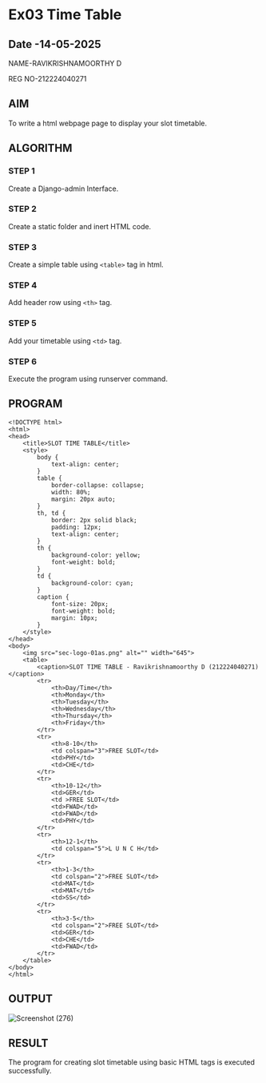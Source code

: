 # Ex03 Time Table
## Date -14-05-2025

NAME-RAVIKRISHNAMOORTHY D

REG NO-212224040271

## AIM
To write a html webpage page to display your slot timetable.

## ALGORITHM
### STEP 1
Create a Django-admin Interface.

### STEP 2
Create a static folder and inert HTML code.

### STEP 3
Create a simple table using ```<table>``` tag in html.

### STEP 4
Add header row using ```<th>``` tag.

### STEP 5
Add your timetable using ```<td>``` tag.

### STEP 6
Execute the program using runserver command.

## PROGRAM
```
<!DOCTYPE html>
<html>
<head>
    <title>SLOT TIME TABLE</title>
    <style>
        body {
            text-align: center;
        }
        table {
            border-collapse: collapse;
            width: 80%;
            margin: 20px auto;
        }
        th, td {
            border: 2px solid black;
            padding: 12px;
            text-align: center;
        }
        th {
            background-color: yellow;
            font-weight: bold;
        }
        td {
            background-color: cyan;
        }
        caption {
            font-size: 20px;
            font-weight: bold;
            margin: 10px;
        }
    </style>
</head>
<body>
    <img src="sec-logo-01as.png" alt="" width="645">
    <table>
        <caption>SLOT TIME TABLE - Ravikrishnamoorthy D (212224040271)</caption>
        <tr>
            <th>Day/Time</th>
            <th>Monday</th>
            <th>Tuesday</th>
            <th>Wednesday</th>
            <th>Thursday</th>
            <th>Friday</th>
        </tr>
        <tr>
            <th>8-10</th>
            <td colspan="3">FREE SLOT</td>
            <td>PHY</td>
            <td>CHE</td>
        </tr>
        <tr>
            <th>10-12</th>
            <td>GER</td>
            <td >FREE SLOT</td>
            <td>FWAD</td>
            <td>FWAD</td>
            <td>PHY</td>
        </tr>
        <tr>
            <th>12-1</th>
            <td colspan="5">L U N C H</td>
        </tr>
        <tr>
            <th>1-3</th>
            <td colspan="2">FREE SLOT</td>
            <td>MAT</td>
            <td>MAT</td>
            <td>SS</td>
        </tr>
        <tr>
            <th>3-5</th>
            <td colspan="2">FREE SLOT</td>
            <td>GER</td>
            <td>CHE</td>
            <td>FWAD</td>
        </tr>
    </table>
</body>
</html>
```


## OUTPUT

![Screenshot (276)](https://github.com/user-attachments/assets/47ea7ea2-13b1-4c68-b0c2-6a1828698440)



## RESULT
The program for creating slot timetable using basic HTML tags is executed successfully.
